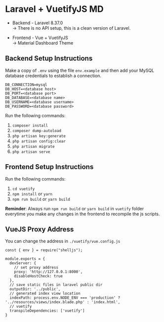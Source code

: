 # Laravel + VuetifyJS MD
* Backend - Laravel 8.37.0  
→ There is no API setup, this is a clean version of Laravel.  


* Frontend - Vue + VuetifyJS  
→ Material Dashboard Theme

## Backend Setup Instructions
Make a copy of `.env` using the file `env.example` and then add your MySQL database credentials to establish a connection.

```
DB_CONNECTION=mysql
DB_HOST=<database host>
DB_PORT=<database port>
DB_DATABASE=<database name>
DB_USERNAME=<database username>
DB_PASSWORD=<database password>
```

Run the following commands:
1. `composer install`
2. `composer dump-autoload`
3. `php artisan key:generate`
4. `php artisan config:clear`
5. `php artisan migrate`
6. `php artisan serve`

## Frontend Setup Instructions 

Run the following commands:
1.  `cd vuetify`  
2.  `npm install` or `yarn`  
3.  `npm run build` or `yarn build`

**Reminder**: Always run `npm run build` or `yarn build` in `vuetify` folder everytime you make any changes in the frontend to recompile the js scripts.

## VueJS Proxy Address 
You can change the address in `./vuetify/vue.config.js`

```
const { env } = require("shelljs");

module.exports = {
  devServer: {
    // set proxy address
    proxy: 'http://127.0.0.1:8000', 
    disableHostCheck: true
  },
  // save static files in laravel public dir
  outputDir: '../public',
  // generated index view location
  indexPath: process.env.NODE_ENV === 'production' ? '../resources/views/index.blade.php' : 'index.html',
  // vuetify
  transpileDependencies: ['vuetify']
}
```

